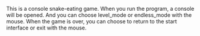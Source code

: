 This is a console snake-eating game.
When you run the program, a console will be opened. And you can choose level_mode or endless_mode with the mouse.
When the game is over, you can choose to return to the start interface or exit with the mouse.
